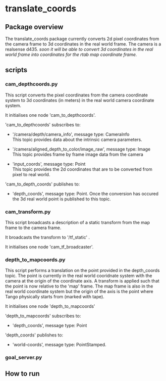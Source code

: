 # translate_coords 

## Package overview  
    
The translate_coords package currently converts 2d pixel coordinates from the camera frame to 3d coordinates in the real world frame. The camera is a realsense d435. *soon it will be able to convert 3d coordinates in the real world frame into coordinates for the rtab map coordinate frame.*  

## scripts
  
### cam_depthcoords.py  
  
This script converts the pixel coordinates from the camera coordinate system to 3d coordinates (in meters) in the real world camera coordinate system. 

It initialises one node 'cam_to_depthcoords'. 
  
'cam_to_depthcoords' subscribes to:  
  
- '/camera/depth/camera_info', message type: CameraInfo  
This topic provides data about the intrinsic camera parameters.  
  
- '/camera/aligned_depth_to_color/image_raw', message type: Image  
This topic provides frame by frame image data from the camera  
  
- 'input_coords', message type: Point  
This topic provides the 2d coordinates that are to be converted from pixel to real world.

'cam_to_depth_coords' publishes to:  
  
- 'depth_coords', message type: Point.
Once the conversion has occured the 3d real world point is published to this topic. 

### cam_transform.py

This script broadcasts a description of a static transform from the map frame to the camera frame.  
  
It broadcasts the transform to '/tf_static' .
  
It initialises one node 'cam_tf_broadcaster'.
  
### depth_to_mapcoords.py

This script performs a translation on the point provided in the depth_coords topic. The point is currently in the real world cooridnate system with the camera at the origin of the coordinate axis. A transform is applied such that the point is now relative to the 'map' frame. The map frame is also in the real world coordinate system but the origin of the axis is the point where Tango physically starts from (marked with tape).

It initialises one node 'depth_to_mapcoords'

'depth_to_mapcoords' subscribes to:

- 'depth_coords', message type: Point

'depth_coords' publishes to:

- 'world-coords', message type: PointStamped.

### goal_server.py

## How to run 

